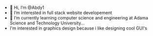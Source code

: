 - 👋 Hi, I’m @Abdy1
- 👀 I’m interested in full stack website developement
- 🌱 I’m currently learning computer science and engineering at Adama Science and Technology University...
- I'm interested in graphics design because i like designing cool GUI's

